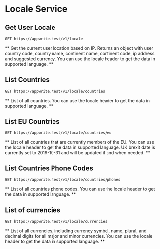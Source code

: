 # Locale Service

## Get User Locale

```http request
GET https://appwrite.test/v1/locale
```

** Get the current user location based on IP. Returns an object with user country code, country name, continent name, continent code, ip address and suggested currency. You can use the locale header to get the data in supported language. **

## List Countries

```http request
GET https://appwrite.test/v1/locale/countries
```

** List of all countries. You can use the locale header to get the data in supported language. **

## List EU Countries

```http request
GET https://appwrite.test/v1/locale/countries/eu
```

** List of all countries that are currently members of the EU. You can use the locale header to get the data in supported language. UK brexit date is currently set to 2019-10-31 and will be updated if and when needed. **

## List Countries Phone Codes

```http request
GET https://appwrite.test/v1/locale/countries/phones
```

** List of all countries phone codes. You can use the locale header to get the data in supported language. **

## List of currencies

```http request
GET https://appwrite.test/v1/locale/currencies
```

** List of all currencies, including currency symbol, name, plural, and decimal digits for all major and minor currencies. You can use the locale header to get the data in supported language. **

